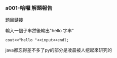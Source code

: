 ### a001-哈囉 解題報告

[題目鏈接](https://zerojudge.tw/ShowProblem?problemid=a001)

輸入一個子串然後輸出"hello 字串"

`cout<<"hello "<<input<<endl;`


java都忘得差不多了py的部分是凌晨被人挖起來研究的
